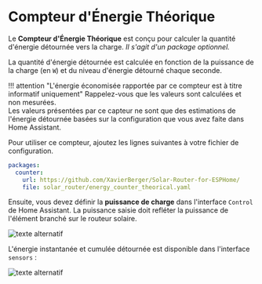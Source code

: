 # Compteur d'Énergie Théorique

Le **Compteur d'Énergie Théorique** est conçu pour calculer la quantité d'énergie détournée vers la charge. *Il s'agit d'un package optionnel.*

La quantité d'énergie détournée est calculée en fonction de la puissance de la charge (en `W`) et du niveau d'énergie détourné chaque seconde.

!!! attention "L'énergie économisée rapportée par ce compteur est à titre informatif uniquement"
    Rappelez-vous que les valeurs sont calculées et non mesurées.  
    Les valeurs présentées par ce capteur ne sont que des estimations de l'énergie détournée basées sur la configuration que vous avez faite dans Home Assistant.

Pour utiliser ce compteur, ajoutez les lignes suivantes à votre fichier de configuration.


```yaml
packages:
  counter:
    url: https://github.com/XavierBerger/Solar-Router-for-ESPHome/
    file: solar_router/energy_counter_theorical.yaml
```
Ensuite, vous devez définir la **puissance de charge** dans l'interface `Control` de Home Assistant. La puissance saisie doit refléter la puissance de l'élément branché sur le routeur solaire.

![texte alternatif](images/SolarRouterEnergyCounterTheoricalConfiguration.png)

L'énergie instantanée et cumulée détournée est disponible dans l'interface `sensors` :

![texte alternatif](images/SolarRouterEnergyCounterTheoricalSensors.png)
